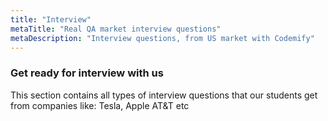 ```yaml
---
title: "Interview"
metaTitle: "Real QA market interview questions"
metaDescription: "Interview questions, from US market with Codemify"
---
```


### Get ready for interview with us

This section contains all types of interview questions that our students get from companies like: Tesla, Apple AT&T etc